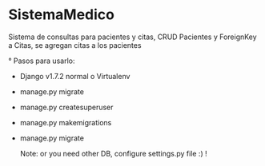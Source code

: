 # SistemaMedico
Sistema de consultas para pacientes y citas, CRUD Pacientes y ForeignKey a Citas, se agregan citas a los pacientes

° Pasos para usarlo:
  
  * Django v1.7.2 normal o Virtualenv
  * manage.py migrate
  * manage.py createsuperuser
  * manage.py makemigrations
  * manage.py migrate
    
    Note: or you need other DB, configure settings.py file :) !
